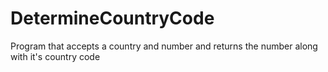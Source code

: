 # DetermineCountryCode
Program that accepts a country and number and returns the number along with it's country code
